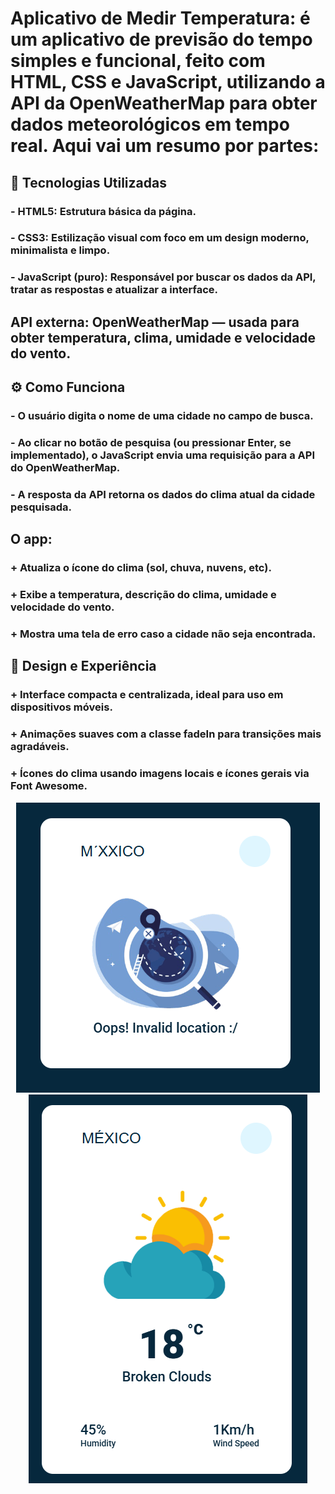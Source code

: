 # Aplicativo de Medir Temperatura: é um aplicativo de previsão do tempo simples e funcional, feito com HTML, CSS e JavaScript, utilizando a API da OpenWeatherMap para obter dados meteorológicos em tempo real. Aqui vai um resumo por partes:

## 🔧 Tecnologias Utilizadas
### - HTML5: Estrutura básica da página.
### - CSS3: Estilização visual com foco em um design moderno, minimalista e limpo.
### - JavaScript (puro): Responsável por buscar os dados da API, tratar as respostas e atualizar a interface.

## API externa: OpenWeatherMap — usada para obter temperatura, clima, umidade e velocidade do vento.

## ⚙️ Como Funciona
### - O usuário digita o nome de uma cidade no campo de busca.
### - Ao clicar no botão de pesquisa (ou pressionar Enter, se implementado), o JavaScript envia uma requisição para a API do OpenWeatherMap.
### - A resposta da API retorna os dados do clima atual da cidade pesquisada.

## O app:

### + Atualiza o ícone do clima (sol, chuva, nuvens, etc).
### + Exibe a temperatura, descrição do clima, umidade e velocidade do vento.
### + Mostra uma tela de erro caso a cidade não seja encontrada.

## 🎨 Design e Experiência
### + Interface compacta e centralizada, ideal para uso em dispositivos móveis.
### + Animações suaves com a classe fadeIn para transições mais agradáveis.
### + Ícones do clima usando imagens locais e ícones gerais via Font Awesome.

<p align = "center">
  <img src="img1.png" width="auto"><br>
  <img src="img2.png" width="auto">
</p>
